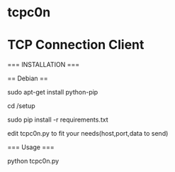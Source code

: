 # tcpc0n
# TCP Connection Client

=== INSTALLATION ===

== Debian ==

sudo apt-get install python-pip

cd /setup 

sudo pip install -r requirements.txt 

edit tcpc0n.py to fit your needs(host,port,data to send)

=== Usage ===

python tcpc0n.py

